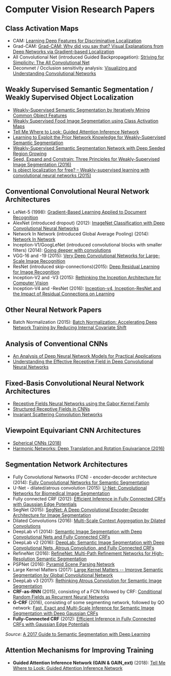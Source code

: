 # Computer Vision Research Papers

## Class Activation Maps
* CAM: [Learning Deep Features for Discriminative Localization](http://cnnlocalization.csail.mit.edu/Zhou_Learning_Deep_Features_CVPR_2016_paper.pdf)
* Grad-CAM: [Grad-CAM: Why did you say that? Visual Explanations from Deep Networks via Gradient-based Localization](https://arxiv.org/pdf/1610.02391v1.pdf)
* All Convolutional Net (introduced Guided Backpropagation): [Striving for Simplicity: The All Convolutional Net](https://arxiv.org/pdf/1412.6806.pdf)
* Deconvnet / Occlusion sensitivity analysis: [Visualizing and Understanding Convolutional Networks](https://arxiv.org/pdf/1311.2901.pdf)

## Weakly Supervised Semantic Segmentation / Weakly Supervised Object Localization
* [Weakly-Supervised Semantic Segmentation by Iteratively Mining Common Object Features](https://arxiv.org/pdf/1806.04659.pdf)
* [Weakly Supervised Food Image Segmentation using Class Activation Maps](https://ieeexplore.ieee.org/stamp/stamp.jsp?tp=&arnumber=8296487&tag=1)
* [Tell Me Where to Look: Guided Attention Inference Network](https://arxiv.org/pdf/1802.10171.pdf)
* [Learning to Exploit the Prior Network Knowledge for Weakly-Supervised Semantic Segmentation](https://arxiv.org/pdf/1804.04882.pdf)
* [Weakly-Supervised Semantic Segmentation Network with Deep Seeded Region Growing](http://openaccess.thecvf.com/content_cvpr_2018/papers/Huang_Weakly-Supervised_Semantic_Segmentation_CVPR_2018_paper.pdf)
* [Seed, Expand and Constrain: Three Principles for Weakly-Supervised Image Segmentation (2016)](https://arxiv.org/pdf/1603.06098.pdf)
* [Is object localization for free? – Weakly-supervised learning with convolutional neural networks (2015)](https://www.di.ens.fr/~josef/publications/Oquab15.pdf)

## Conventional Convolutional Neural Network Architectures
* LeNet-5 (1998): [Gradient-Based Learning Applied to Document Recognition](http://yann.lecun.com/exdb/publis/pdf/lecun-01a.pdf)
* AlexNet (introduced dropout) (2012): [ImageNet Classification with Deep Convolutional Neural Networks](https://papers.nips.cc/paper/4824-imagenet-classification-with-deep-convolutional-neural-networks.pdf)
* Network In Network (introduced Global Average Pooling) (2014): [Network In Network](https://arxiv.org/pdf/1312.4400.pdf)
* Inception-V1/GoogLeNet (introduced convolutional blocks with smaller filters) (2014): [Going deeper with convolutions](https://arxiv.org/pdf/1409.4842v1.pdf)
* VGG-16 and -19 (2015): [Very Deep Convolutional Networks for Large-Scale Image Recognition](https://arxiv.org/pdf/1409.1556.pdf)
* ResNet (introduced skip-connections)(2015): [Deep Residual Learning for Image Recognition](https://arxiv.org/pdf/1512.03385.pdf)
* Inception-V2 and -V3 (2015): [Rethinking the Inception Architecture for Computer Vision](https://arxiv.org/pdf/1512.00567v3.pdf)
* Inception-V4 and -ResNet (2016): [Inception-v4, Inception-ResNet and the Impact of Residual Connections on Learning](https://arxiv.org/pdf/1602.07261.pdf)

## Other Neural Network Papers
* Batch Normalization (2015): [Batch Normalization: Accelerating Deep Network Training by Reducing Internal Covariate Shift](https://arxiv.org/pdf/1502.03167.pdf)

## Analysis of Conventional CNNs
* [An Analysis of Deep Neural Network Models for Practical Applications](https://arxiv.org/pdf/1605.07678.pdf)
* [Understanding the Effective Receptive Field in Deep Convolutional Neural Networks](https://arxiv.org/pdf/1701.04128.pdf)

## Fixed-Basis Convolutional Neural Network Architectures
* [Receptive Fields Neural Networks using the Gabor Kernel Family](https://esc.fnwi.uva.nl/thesis/centraal/files/f636926083.pdf)
* [Structured Receptive Fields in CNNs](https://arxiv.org/pdf/1605.02971.pdf)
* [Invariant Scattering Convolution Networks](https://www.di.ens.fr/~mallat/papiers/Bruna-Mallat-Pami-Scat.pdf)

## Viewpoint Equivariant CNN Architectures
* [Spherical CNNs (2018)](https://arxiv.org/pdf/1801.10130.pdf)
* [Harmonic Networks: Deep Translation and Rotation Equivariance (2016)](http://visual.cs.ucl.ac.uk/pubs/harmonicNets/pdfs/worrallEtAl2017.pdf)

## Segmentation Network Architectures
* Fully Convolutional Networks (FCN) - encoder-decoder architecture (2014): [Fully Convolutional Networks for Semantic Segmentation](https://arxiv.org/pdf/1411.4038.pdf)
* U-Net - dilated/atrous convolution (2015): [U-Net: Convolutional Networks for Biomedical Image Segmentation](https://arxiv.org/pdf/1505.04597.pdf)
* Fully connected CRF (2012): [Efficient Inference in Fully Connected CRFs with Gaussian Edge Potentials](https://arxiv.org/pdf/1210.5644.pdf)
* SegNet (2015): [SegNet: A Deep Convolutional Encoder-Decoder Architecture for Image Segmentation](https://arxiv.org/pdf/1511.00561.pdf)
* Dilated Convolutions (2016): [Multi-Scale Context Aggregation by Dilated Convolutions](https://arxiv.org/pdf/1511.07122.pdf)
* DeepLab v1 (2014): [Semantic Image Segmentation with Deep Convolutional Nets and Fully Connected CRFs](https://arxiv.org/pdf/1412.7062.pdf)
* DeepLab v2 (2016): [DeepLab: Semantic Image Segmentation with Deep Convolutional Nets, Atrous Convolution, and Fully Connected CRFs](https://arxiv.org/pdf/1606.00915.pdf)
* RefineNet (2016): [RefineNet: Multi-Path Refinement Networks for High-Resolution Semantic Segmentation](https://arxiv.org/pdf/1611.06612.pdf)
* PSPNet (2016): [Pyramid Scene Parsing Network](https://arxiv.org/pdf/1612.01105.pdf)
* Large Kernel Matters (2017): [Large Kernel Matters -- Improve Semantic Segmentation by Global Convolutional Network](https://arxiv.org/pdf/1703.02719.pdf)
* DeepLab v3 (2017): [Rethinking Atrous Convolution for Semantic Image Segmentation](https://arxiv.org/pdf/1706.05587.pdf)
* **CRF-as-RNN** (2015), consisting of a FCN followed by CRF: [Conditional Random Fields as Recurrent Neural Networks](https://www.robots.ox.ac.uk/~szheng/papers/CRFasRNN.pdf)
* **G-CRF** (2016), consisting of some segmenting network, followed by QO network: [Fast, Exact and Multi-Scale Inference for Semantic Image Segmentation with Deep Gaussian CRFs](https://arxiv.org/pdf/1603.08358.pdf)
* **Fully-Connected CRF** (2012): [Efficient Inference in Fully Connected CRFs with Gaussian Edge Potentials](https://arxiv.org/pdf/1210.5644.pdf)

*Source*: [A 2017 Guide to Semantic Segmentation with Deep Learning](http://blog.qure.ai/notes/semantic-segmentation-deep-learning-review)

## Attention Mechanisms for Improving Training
* **Guided Attention Inference Network (GAIN & GAIN_ext)** (2018): [Tell Me Where to Look: Guided Attention Inference Network](https://arxiv.org/pdf/1802.10171.pdf)